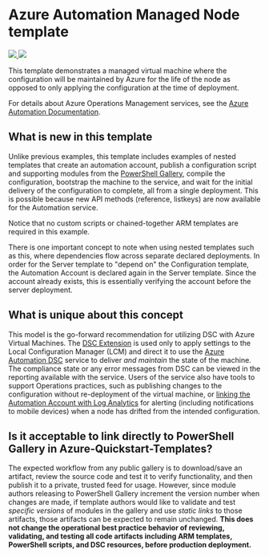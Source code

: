 # Azure Automation Managed Node template

<a href="https://portal.azure.com/#create/Microsoft.Template/uri/https%3A%2F%2Fraw.githubusercontent.com%2Fmgreenegit%2Fazure-quickstart-templates%2F101-automation-configuration%2F101-automation-configuration%2Fazuredeploy.json" target="_blank">
    <img src="http://azuredeploy.net/deploybutton.png"/>
</a>
<a href="http://armviz.io/#/?load=https%3A%2F%2Fraw.githubusercontent.com%2Fmgreenegit%2Fazure-quickstart-templates%2F101-automation-configuration%2F101-automation-configuration%2Fazuredeploy.json" target="_blank">
    <img src="http://armviz.io/visualizebutton.png"/>
</a>

This template demonstrates a managed virtual machine where the configuration
will be maintained by Azure for the life of the node as opposed to only applying
the configuration at the time of deployment.

For details about Azure Operations Management services,
see the [Azure Automation Documentation](https://docs.microsoft.com/en-us/azure/automation/).

## What is new in this template

Unlike previous examples, this template includes examples of nested templates
that create an automation account, publish a configuration script and supporting modules
from the [PowerShell Gallery](http://www.powershellgallery.com),
compile the configuration, bootstrap the machine to the service,
and wait for the initial delivery of the configuration to complete,
all from a single deployment.
This is possible because new API methods (reference, listkeys) are now available
for the Automation service.

Notice that no custom scripts or chained-together ARM templates are required in this example.

There is one important concept to note when using nested templates such as this,
where dependencies flow across separate declared deployments.
In order for the Server template to "depend on" the Configuration template,
the Automation Account is declared again in the Server template.
Since the account already exists,
this is essentially verifying the account before the server deployment.

## What is unique about this concept

This model is the go-forward recommendation for utilizing DSC with Azure Virtual Machines.
The [DSC Extension](https://blogs.msdn.microsoft.com/powershell/2014/08/07/introducing-the-azure-powershell-dsc-desired-state-configuration-extension/)
is used only to apply settings to the Local Configuration Manager (LCM) and direct it
to use the [Azure Automation DSC](https://docs.microsoft.com/en-us/azure/automation/automation-dsc-overview)
service to deliver *and maintain* the state of the machine.
The compliance state or any error messages from DSC can be viewed in the reporting
available with the service.
Users of the service also have tools to support Operations practices,
such as publishing changes to the configuration without re-deployment of the virtual machine,
or [linking the Automation Account with Log Analytics](https://docs.microsoft.com/en-us/azure/automation/automation-dsc-diagnostics)
for alerting (including notifications to mobile devices) when a node has drifted from
the intended configuration.

## Is it acceptable to link directly to PowerShell Gallery in Azure-Quickstart-Templates?

The expected workflow from any public gallery is to download/save an artifact,
review the source code and test it to verify functionality,
and then publish it to a private, trusted feed for usage.
However, since module authors releasing to PowerShell Gallery increment the version number
when changes are made,
if template authors would like to validate and test *specific versions* of modules
in the gallery and use *static links* to those artifacts,
those artifacts can be expected to remain unchanged.
**This does not change the operational best practice behavior of reviewing, validating, and testing
all code artifacts including ARM templates, PowerShell scripts, and DSC resources,
before production deployment.**
